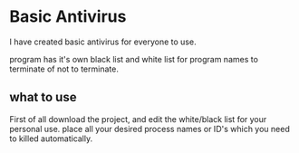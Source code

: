 # Basic Antivirus

I have created basic antivirus for everyone to use.

program has it's own black list and white list for program names to terminate of not to terminate.

## what to use

First of all download the project, and edit the white/black list for your personal use.
place all your desired process names or ID's which you need to killed automatically.